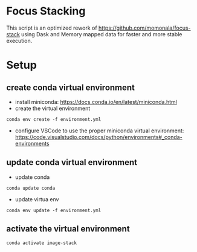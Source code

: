 # Focus Stacking

This script is an optimized rework of  https://github.com/momonala/focus-stack using Dask and Memory mapped data for faster and more stable execution.

# Setup
## create conda virtual environment
- install miniconda: https://docs.conda.io/en/latest/miniconda.html
- create the virtual environment
```
conda env create -f environment.yml
```
- configure VSCode to use the proper miniconda virtual environment: https://code.visualstudio.com/docs/python/environments#_conda-environments

## update conda virtual environment
- update conda
```
conda update conda
```
- update virtua env
```
conda env update -f environment.yml
```

## activate the virtual environment
```
conda activate image-stack
```

